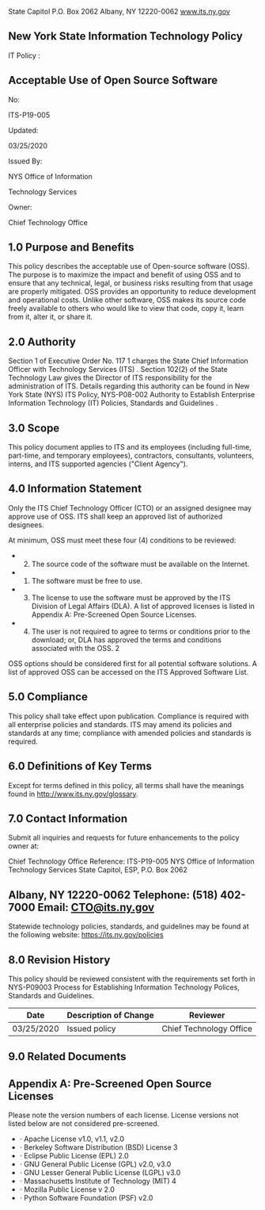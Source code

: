 <!-- image -->

State Capitol P.O. Box 2062 Albany, NY 12220-0062 www.its.ny.gov

## New York State Information Technology Policy

IT Policy :

## Acceptable Use of Open Source Software

No:

ITS-P19-005

Updated:

03/25/2020

Issued By:

NYS Office of Information

Technology Services

Owner:

Chief Technology Office

## 1.0 Purpose and Benefits

This policy describes the acceptable use of Open-source software (OSS). The purpose is to maximize the impact and benefit of using OSS and to ensure that any technical, legal, or business risks resulting from that usage are properly mitigated. OSS provides an opportunity to reduce development and operational costs. Unlike other software, OSS makes its source code freely available to others who would like to view that code, copy it, learn from it, alter it, or share it.

## 2.0 Authority

Section 1 of Executive Order No. 117 1 charges the State Chief Information Officer with Technology Services (ITS) . Section 102(2) of the State Technology Law gives the Director of ITS responsibility for the administration of ITS. Details regarding this authority can be found in New York State (NYS) ITS Policy, NYS-P08-002 Authority to Establish Enterprise Information Technology (IT) Policies, Standards and Guidelines .

## 3.0 Scope

This policy document applies to ITS and its employees (including full-time, part-time, and temporary employees), contractors, consultants, volunteers, interns, and ITS supported agencies ("Client Agency").

## 4.0 Information Statement

Only the ITS Chief Technology Officer (CTO) or an assigned designee may approve use of OSS. ITS shall keep an approved list of authorized designees.

At minimum, OSS must meet these four (4) conditions to be reviewed:

- 2. The source code of the software must be available on the Internet.
- 1. The software must be free to use.
- 3. The license to use the software must be approved by the ITS Division of Legal Affairs (DLA). A list of approved licenses is listed in Appendix A: Pre-Screened Open Source Licenses.
- 4. The user is not required to agree to terms or conditions prior to the download; or, DLA has approved the terms and conditions associated with the OSS. 2

OSS options should be considered first for all potential software solutions. A list of approved OSS can be accessed on the ITS Approved Software List.

## 5.0 Compliance

This policy shall take effect upon publication. Compliance is required with all enterprise policies and standards. ITS may amend its policies and standards at any time; compliance with amended policies and standards is required.

## 6.0 Definitions of Key Terms

Except for terms defined in this policy, all terms shall have the meanings found in http://www.its.ny.gov/glossary.

## 7.0 Contact Information

Submit all inquiries and requests for future enhancements to the policy owner at:

Chief Technology Office Reference: ITS-P19-005 NYS Office of Information Technology Services State Capitol, ESP, P.O. Box 2062

## Albany, NY 12220-0062 Telephone: (518) 402-7000 Email: CTO@its.ny.gov

Statewide technology policies, standards, and guidelines may be found at the following website: https://its.ny.gov/policies

## 8.0 Revision History

This policy should be reviewed consistent with the requirements set forth in NYS-P09003 Process for Establishing Information Technology Polices, Standards and Guidelines.

| Date       | Description of Change   | Reviewer                 |
|------------|-------------------------|--------------------------|
| 03/25/2020 | Issued policy           | Chief Technology  Office |

## 9.0 Related Documents

## Appendix A: Pre-Screened Open Source Licenses

Please note the version numbers of each license. License versions not listed below are not considered pre-screened.

- · Apache License v1.0, v1.1, v2.0
- · Berkeley Software Distribution (BSD) License 3
- · Eclipse Public License (EPL) 2.0
- · GNU General Public License (GPL) v2.0, v3.0
- · GNU Lesser General Public License (LGPL) v3.0
- · Massachusetts Institute of Technology (MIT) 4
- · Mozilla Public License v 2.0
- · Python Software Foundation (PSF) v2.0